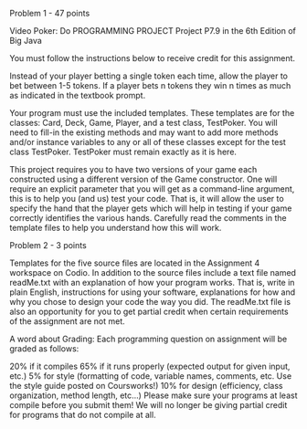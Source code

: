 Problem 1 - 47 points

Video Poker: Do PROGRAMMING PROJECT Project P7.9 in the 6th Edition of Big Java

You must follow the instructions below to receive credit for this assignment.

Instead of your player betting a single token each time, allow the player to bet between 1-5 tokens. If a player bets n tokens they win n times as much as indicated in the textbook prompt.

Your program must use the included templates. These templates are for the classes: Card, Deck, Game, Player, and a test class, TestPoker. You will need to fill-in the existing methods and may want to add more methods and/or instance variables to any or all of these classes except for the test class TestPoker. TestPoker must remain exactly as it is here.

This project requires you to have two versions of your game each constructed using a different version of the Game constructor. One will require an explicit parameter that you will get as a command-line argument, this is to help you (and us) test your code. That is, it will allow the user to specify the hand that the player gets which will help in testing if your game correctly identifies the various hands. Carefully read the comments in the template files to help you understand how this will work.

Problem 2 - 3 points

Templates for the five source files are located in the Assignment 4 workspace on Codio. In addition to the source files include a text file named readMe.txt with an explanation of how your program works. That is, write in plain English, instructions for using your software, explanations for how and why you chose to design your code the way you did. The readMe.txt file is also an opportunity for you to get partial credit when certain requirements of the assignment are not met.

A word about Grading:
Each programming question on assignment will be graded as follows:

20% if it compiles
65% if it runs properly (expected output for given input, etc.)
5% for style (formatting of code, variable names, comments, etc. Use the style guide posted on Coursworks!)
10% for design (efficiency, class organization, method length, etc…)
Please make sure your programs at least compile before you submit them! We will no longer be giving partial credit for programs that do not compile at all.

